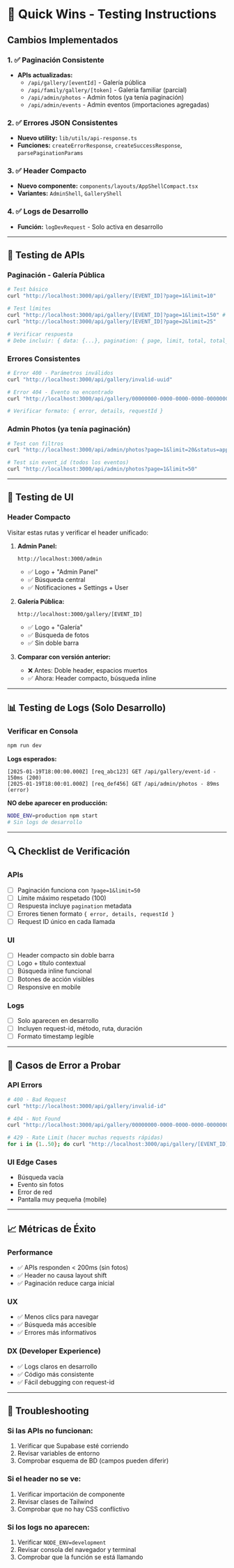 # 🚀 Quick Wins - Testing Instructions

## Cambios Implementados

### 1. ✅ Paginación Consistente
- **APIs actualizadas:**
  - `/api/gallery/[eventId]` - Galería pública
  - `/api/family/gallery/[token]` - Galería familiar (parcial)
  - `/api/admin/photos` - Admin fotos (ya tenía paginación)
  - `/api/admin/events` - Admin eventos (importaciones agregadas)

### 2. ✅ Errores JSON Consistentes
- **Nuevo utility:** `lib/utils/api-response.ts`
- **Funciones:** `createErrorResponse`, `createSuccessResponse`, `parsePaginationParams`

### 3. ✅ Header Compacto
- **Nuevo componente:** `components/layouts/AppShellCompact.tsx`
- **Variantes:** `AdminShell`, `GalleryShell`

### 4. ✅ Logs de Desarrollo
- **Función:** `logDevRequest` - Solo activa en desarrollo

---

## 🧪 Testing de APIs

### Paginación - Galería Pública
```bash
# Test básico
curl "http://localhost:3000/api/gallery/[EVENT_ID]?page=1&limit=10"

# Test límites
curl "http://localhost:3000/api/gallery/[EVENT_ID]?page=1&limit=150" # Max 100
curl "http://localhost:3000/api/gallery/[EVENT_ID]?page=2&limit=25"

# Verificar respuesta
# Debe incluir: { data: {...}, pagination: { page, limit, total, total_pages, has_more }, requestId }
```

### Errores Consistentes
```bash
# Error 400 - Parámetros inválidos
curl "http://localhost:3000/api/gallery/invalid-uuid"

# Error 404 - Evento no encontrado
curl "http://localhost:3000/api/gallery/00000000-0000-0000-0000-000000000000"

# Verificar formato: { error, details, requestId }
```

### Admin Photos (ya tenía paginación)
```bash
# Test con filtros
curl "http://localhost:3000/api/admin/photos?page=1&limit=20&status=approved"

# Test sin event_id (todos los eventos)
curl "http://localhost:3000/api/admin/photos?page=1&limit=50"
```

---

## 🎨 Testing de UI

### Header Compacto
Visitar estas rutas y verificar el header unificado:

1. **Admin Panel:**
   ```
   http://localhost:3000/admin
   ```
   - ✅ Logo + "Admin Panel"
   - ✅ Búsqueda central
   - ✅ Notificaciones + Settings + User

2. **Galería Pública:**
   ```
   http://localhost:3000/gallery/[EVENT_ID]
   ```
   - ✅ Logo + "Galería"
   - ✅ Búsqueda de fotos
   - ✅ Sin doble barra

3. **Comparar con versión anterior:**
   - ❌ Antes: Doble header, espacios muertos
   - ✅ Ahora: Header compacto, búsqueda inline

---

## 📊 Testing de Logs (Solo Desarrollo)

### Verificar en Consola
```bash
npm run dev
```

**Logs esperados:**
```
[2025-01-19T18:00:00.000Z] [req_abc123] GET /api/gallery/event-id - 150ms (200)
[2025-01-19T18:00:01.000Z] [req_def456] GET /api/admin/photos - 89ms (error)
```

**NO debe aparecer en producción:**
```bash
NODE_ENV=production npm start
# Sin logs de desarrollo
```

---

## 🔍 Checklist de Verificación

### APIs
- [ ] Paginación funciona con `?page=1&limit=50`
- [ ] Límite máximo respetado (100)
- [ ] Respuesta incluye `pagination` metadata
- [ ] Errores tienen formato `{ error, details, requestId }`
- [ ] Request ID único en cada llamada

### UI
- [ ] Header compacto sin doble barra
- [ ] Logo + título contextual
- [ ] Búsqueda inline funcional
- [ ] Botones de acción visibles
- [ ] Responsive en mobile

### Logs
- [ ] Solo aparecen en desarrollo
- [ ] Incluyen request-id, método, ruta, duración
- [ ] Formato timestamp legible

---

## 🚨 Casos de Error a Probar

### API Errors
```bash
# 400 - Bad Request
curl "http://localhost:3000/api/gallery/invalid-id"

# 404 - Not Found  
curl "http://localhost:3000/api/gallery/00000000-0000-0000-0000-000000000000"

# 429 - Rate Limit (hacer muchas requests rápidas)
for i in {1..50}; do curl "http://localhost:3000/api/gallery/[EVENT_ID]" & done
```

### UI Edge Cases
- Búsqueda vacía
- Evento sin fotos
- Error de red
- Pantalla muy pequeña (mobile)

---

## 📈 Métricas de Éxito

### Performance
- ✅ APIs responden < 200ms (sin fotos)
- ✅ Header no causa layout shift
- ✅ Paginación reduce carga inicial

### UX
- ✅ Menos clics para navegar
- ✅ Búsqueda más accesible
- ✅ Errores más informativos

### DX (Developer Experience)
- ✅ Logs claros en desarrollo
- ✅ Código más consistente
- ✅ Fácil debugging con request-id

---

## 🔧 Troubleshooting

### Si las APIs no funcionan:
1. Verificar que Supabase esté corriendo
2. Revisar variables de entorno
3. Comprobar esquema de BD (campos pueden diferir)

### Si el header no se ve:
1. Verificar importación de componente
2. Revisar clases de Tailwind
3. Comprobar que no hay CSS conflictivo

### Si los logs no aparecen:
1. Verificar `NODE_ENV=development`
2. Revisar consola del navegador y terminal
3. Comprobar que la función se está llamando
